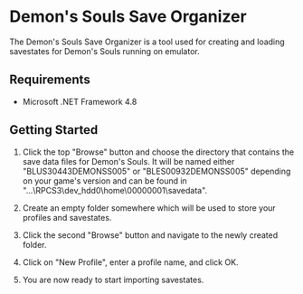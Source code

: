 # Demon's Souls Save Organizer
The Demon's Souls Save Organizer is a tool used for creating and loading savestates for Demon's Souls running on emulator.

## Requirements
+ Microsoft .NET Framework 4.8

## Getting Started
1. Click the top "Browse" button and choose the directory that contains the save data files for Demon's Souls. It will be named either "BLUS30443DEMONSS005" or "BLES00932DEMONSS005" depending on your game's version and can be found in "...\RPCS3\dev_hdd0\home\00000001\savedata\".

2. Create an empty folder somewhere which will be used to store your profiles and savestates.

3. Click the second "Browse" button and navigate to the newly created folder.

4. Click on "New Profile", enter a profile name, and click OK.

5. You are now ready to start importing savestates.

